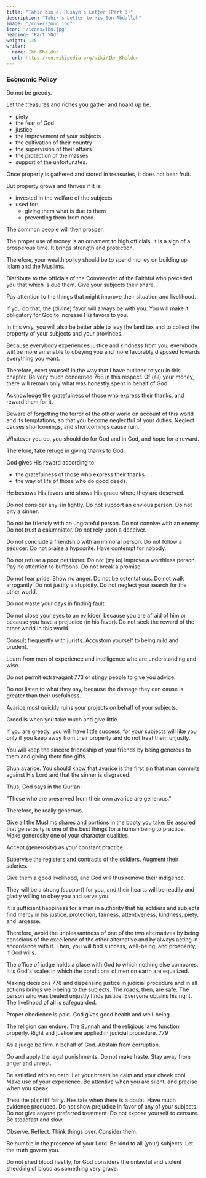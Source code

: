 ```yaml
---
title: "Tahir bin al-Husayn's Letter (Part 3)"
description: "Tahir's Letter to his Son Abdallah"
image: "/covers/muq.jpg"
icon: "/icons/ibn.jpg"
heading: "Part 50d"
weight: 135
writer:
  name: Ibn Khaldun
  url: https://en.wikipedia.org/wiki/Ibn_Khaldun
---
```



### Economic Policy

Do not be greedy.

Let the treasures and riches you gather and hoard up be:
- piety
- the fear of God
- justice
- the improvement of your subjects
- the cultivation of their country
- the supervision of their affairs
- the protection of the masses
- support of the unfortunates. 

Once property is gathered and stored in treasuries, it does not bear fruit. 

But property grows and thrives if it is:
- invested in the welfare of the subjects
- used for:
  - giving them what is due to them
  - preventing them from need. 

The common people will then prosper. 

The proper use of money is an ornament to high officials. It is a sign of a prosperous time. It brings strength and protection. 

Therefore, your wealth policy should be to spend money on building up Islam and the Muslims.

 <!-- let it be your way of gathering up treasures to   -->

Distribute to the officials of the Commander of the Faithful who preceded you that which is due them. Give your subjects their share. 

Pay attention to the things that might improve their situation and livelihood. 

If you do that, the (divine) favor will always be with you. You will make it obligatory for God to increase His favors to you. 

In this way, you will also be better able to levy the land tax and to collect the property of your subjects and your provinces. 

Because everybody experiences justice and kindness from you, everybody will be more amenable to obeying you and more favorably disposed towards everything you want. 

Therefore, exert yourself in the way that I have outlined to you in this chapter. Be very much concerned 768 in this respect. Of (all) your money, there will remain only what was honestly spent in behalf of God.

Acknowledge the gratefulness of those who express their thanks, and reward them for it.

Beware of forgetting the terror of the other world on account of this world and its temptations, so that you become neglectful of your duties. Neglect causes shortcomings, and shortcomings cause ruin.

Whatever you do, you should do for God and in God, and hope for a reward.

 <!-- God has poured His favors upon you in this world and showed you His bounty.  -->

Therefore, take refuge in giving thanks to God.

<!-- Rely on Him, and He will give you more good things and benefactions.  -->

God gives His reward according to:
- the gratefulness of those who express their thanks
- the way of life of those who do good deeds.

He bestows His favors and shows His grace where they are deserved.<!-- 770 -->

Do not consider any sin lightly. Do not support an envious person. Do not
pity a sinner. 

Do not be friendly with an ungrateful person. Do not connive with an enemy. Do not trust a calumniator. Do not rely upon a deceiver. 

Do not conclude a friendship with an immoral person. Do not follow a seducer. Do not praise a hypocrite. Have contempt for nobody. 

Do not refuse a poor petitioner. Do not (try to) improve a worthless person. Pay no attention to buffoons. Do not break a promise.

<!-- 771 772 -->
Do not fear pride. Show no anger. Do not be ostentatious. Do not walk arrogantly. Do not justify a stupidity. Do not neglect your search for the other world.

Do not waste your days in finding fault. 

Do not close your eyes to an evildoer, because you are afraid of him or because you have a prejudice (in his favor). Do not seek the reward of the other world in this world. 

Consult frequently with jurists. Accustom yourself to being mild and prudent. 

Learn from men of experience and intelligence who are understanding and wise.

Do not permit extravagant 773 or stingy people to give you advice. 

Do not listen to what they say, because the damage they can cause is greater than their usefulness. 

Avarice most quickly ruins your projects on behalf of your subjects. 

Greed is when you take much and give little. 

If you are greedy, you will have little success, for your subjects will like you only if you keep away from their property and do not treat them unjustly.

You will keep the sincere friendship of your friends by being generous to them and giving them fine gifts. 

Shun avarice. You should know that avarice is the first sin that man commits against His Lord and that the sinner is disgraced. 

Thus, God says in the Qur'an: 

"Those who are preserved from their own avarice are generous."

Therefore, be really generous.

Give all the Muslims shares and portions in the booty you take. Be assured that generosity is one of the best things for a human being to practice. Make generosity one of your character qualities. 

Accept (generosity) as your constant practice. 

Supervise the registers and contracts of the soldiers. Augment their salaries.

Give them a good livelihood, and God will thus remove their indigence.

They will be a strong (support) for you, and their hearts will be readily and gladly willing to obey you and serve you. 

It is sufficient happiness for a man in authority that his soldiers and subjects find mercy in his justice, protection, fairness, attentiveness, kindness, piety, and largesse.

Therefore, avoid the unpleasantness of one of the two alternatives by being conscious of the excellence of the other alternative and by always acting in accordance with it. Then, you will find success, well-being, and prosperity, if God wills.

The office of judge holds a place with God to which nothing else compares. It is God's scales in which the conditions of men on earth are equalized. 

Making decisions 778 and dispensing justice in judicial procedure and in all actions brings well-being to the subjects. The roads, then, are safe. The person who was treated unjustly finds justice. Everyone obtains his right. The livelihood of all is safeguarded. 

Proper obedience is paid. God gives good health and well-being.

The religion can endure. The Sunnah and the religious laws function properly. Right and justice are applied in judicial procedure. 779

As a judge be firm in behalf of God. Abstain from corruption.<!-- 780 --> 

Go and apply the legal punishments. Do not make haste. Stay away from anger and unrest.

Be satisfied with an oath. Let your breath be calm and your cheek cool. Make use of your experience. Be attentive when you are silent, and precise when you speak. 

Treat the plaintiff fairly. Hesitate when there is a doubt. Have much evidence produced. Do not show prejudice in favor of any of your subjects. Do not give anyone preferred treatment. Do not expose yourself to censure. Be steadfast and slow.

Observe. Reflect. Think things over. Consider them. 

Be humble in the presence of your Lord. Be kind to all (your) subjects. Let the truth govern you.

Do not shed blood hastily, for God considers the unlawful and violent shedding of blood as something very grave.



